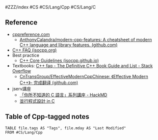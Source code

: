 #ZZZ/index #CS #CS/Lang/Cpp #CS/Lang/C

## Reference

* [cppreference.com](https://en.cppreference.com/w/)
    * [AnthonyCalandra/modern-cpp-features: A cheatsheet of modern C++ language and library features. (github.com)](https://github.com/AnthonyCalandra/modern-cpp-features)
* [C++ FAQ (isocpp.org)](https://isocpp.org/faq)
* Best practice
    * [C++ Core Guidelines (isocpp.github.io)](http://isocpp.github.io/CppCoreGuidelines/CppCoreGuidelines)
* Textbooks: [C++ faq - The Definitive C++ Book Guide and List - Stack Overflow](https://stackoverflow.com/questions/388242/the-definitive-c-book-guide-and-list)
    * [CnTransGroup/EffectiveModernCppChinese: 《Effective Modern C++》- 完成翻译 (github.com)](https://github.com/CnTransGroup/EffectiveModernCppChinese)
* jserv講座
    * [「你所不知道的 C 語言」系列講座 - HackMD](https://hackmd.io/@sysprog/c-programming)
    * [並行程式設計 in C](https://hackmd.io/@sysprog/concurrency)

## Table of Cpp-tagged notes
```dataview
TABLE file.tags AS "Tags", file.mday AS "Last Modified"
FROM #CS/Lang/Cpp
```
